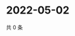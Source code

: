 # 2022-05-02

共 0 条

<!-- BEGIN WEIBO -->
<!-- 最后更新时间 Mon May 02 2022 00:21:50 GMT+0800 (China Standard Time) -->

<!-- END WEIBO -->
